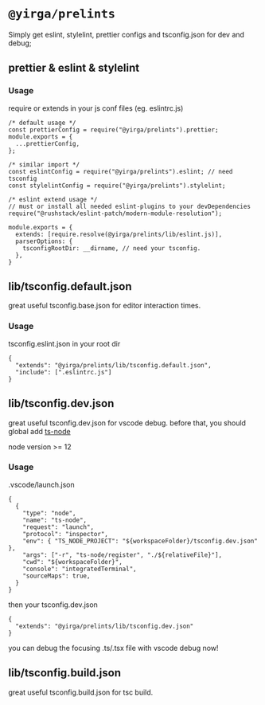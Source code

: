 # `@yirga/prelints`

Simply get eslint, stylelint, prettier configs and tsconfig.json for dev and debug;

## prettier & eslint & stylelint 

### Usage
require or extends in your js conf files (eg. eslintrc.js)
```
/* default usage */
const prettierConfig = require("@yirga/prelints").prettier;
module.exports = {
  ...prettierConfig,
};

/* similar import */
const eslintConfig = require("@yirga/prelints").eslint; // need tsconfig
const stylelintConfig = require("@yirga/prelints").stylelint;

/* eslint extend usage */
// must or install all needed eslint-plugins to your devDependencies
require("@rushstack/eslint-patch/modern-module-resolution");

module.exports = {
  extends: [require.resolve(@yirga/prelints/lib/eslint.js)],
  parserOptions: {
    tsconfigRootDir: __dirname, // need your tsconfig.
  },
}
```

## lib/tsconfig.default.json

great useful tsconfig.base.json for editor interaction times.

### Usage
tsconfig.eslint.json in your root dir
```
{
  "extends": "@yirga/prelints/lib/tsconfig.default.json",
  "include": [".eslintrc.js"]
}

```

## lib/tsconfig.dev.json

great useful tsconfig.dev.json for vscode debug.
before that, you should global add [ts-node](https://www.npmjs.com/package/ts-node)

node version >= 12
### Usage
.vscode/launch.json

```
{
  {
    "type": "node",
    "name": "ts-node",
    "request": "launch",
    "protocol": "inspector",
    "env": { "TS_NODE_PROJECT": "${workspaceFolder}/tsconfig.dev.json" },
    "args": ["-r", "ts-node/register", "./${relativeFile}"],
    "cwd": "${workspaceFolder}",
    "console": "integratedTerminal",
    "sourceMaps": true,
  }
}
```
then your tsconfig.dev.json

```
{
  "extends": "@yirga/prelints/lib/tsconfig.dev.json"
}

```
you can debug the focusing .ts/.tsx file with vscode debug now!

## lib/tsconfig.build.json

great useful tsconfig.build.json for tsc build.
